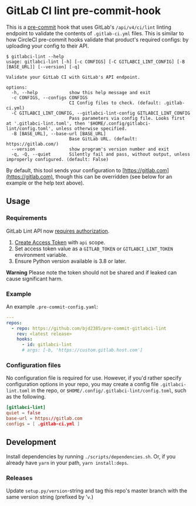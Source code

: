 # GitLab CI lint pre-commit-hook

This is a [pre-commit](https://pre-commit.com/) hook that uses GitLab's `/api/v4/ci/lint` linting endpoint to validate the contents of `.gitlab-ci.yml` files. This is similar to how CircleCI pre-commit hooks validate that product's required configs: by uploading your config to their API.

```text
$ gitlabci-lint --help
usage: gitlabci-lint [-h] [-c CONFIGS] [-C GITLABCI_LINT_CONFIG] [-B [BASE_URL]] [--version] [-q]

Validate your GitLab CI with GitLab's API endpoint.

options:
  -h, --help            show this help message and exit
  -c CONFIGS, --configs CONFIGS
                        CI Config files to check. (default: .gitlab-ci.yml)
  -C GITLABCI_LINT_CONFIG, --gitlabci-lint-config GITLABCI_LINT_CONFIG
                        Pass parameters via config file. Looks first at '.gitlabci-lint.toml', then '$HOME/.config/gitlabci-lint/config.toml', unless otherwise specified.
  -B [BASE_URL], --base-url [BASE_URL]
                        Base GitLab URL. (default: https://gitlab.com/)
  --version             show program's version number and exit
  -q, -Q, --quiet       Silently fail and pass, without output, unless improperly configured. (default: False)
```

By default, this tool sends your configuration to [https://gitlab.com](https://gitlab.com), though this can be overridden (see below for an example or the help text above).

## Usage

### Requirements

GitLab Lint API now [requires authorization](https://gitlab.com/gitlab-org/gitlab/-/issues/321290).

1. [Create Access Token](https://gitlab.com/-/profile/personal_access_tokens) with `api` scope.
2. Set access token value as a `GITLAB_TOKEN` or `GITLABCI_LINT_TOKEN` environment variable.
3. Ensure Python version available is 3.8 or later.

**Warning** Please note the token should not be shared and if leaked can cause significant harm.

### Example

An example `.pre-commit-config.yaml`:

```yaml
---
repos:
  - repo: https://github.com/bjd2385/pre-commit-gitlabci-lint
    rev: <latest release>
    hooks:
      - id: gitlabci-lint
      # args: [-b, 'https://custom.gitlab.host.com']
```

### Configuration files

No configuration file is required for use. However, if you'd rather specify configuration options in your repo, you may create a config file `.gitlabci-lint.toml` in the repo, or `$HOME/.config/.gitlabci-lint/config.toml`, such as the following.

```toml
[gitlabci-lint]
quiet = false
base-url = https://gitlab.com
configs = [ .gitlab-ci.yml ]
```

## Development

Install dependencies by running `./scripts/dependencies.sh`. Or, if you already have `yarn` in your path, `yarn install:deps`.

### Releases

Update `setup.py/version`-string and tag this repo's master branch with the same version string (prefixed by '`v`.)
